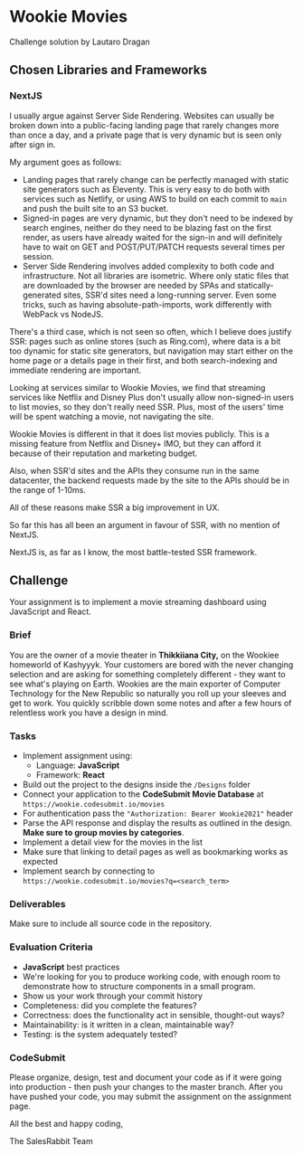 # Wookie Movies

Challenge solution by Lautaro Dragan

## Chosen Libraries and Frameworks

### NextJS

I usually argue against Server Side Rendering. Websites can usually be broken down into a public-facing landing page that rarely changes more than once a day, and a private page that is very dynamic but is seen only after sign in.

My argument goes as follows: 
- Landing pages that rarely change can be perfectly managed with static site generators such as Eleventy. This is very easy to do both with services such as Netlify, or using AWS to build on each commit to `main` and push the built site to an S3 bucket.
- Signed-in pages are very dynamic, but they don't need to be indexed by search engines, neither do they need to be blazing fast on the first render, as users have already waited for the sign-in and will definitely have to wait on GET and POST/PUT/PATCH requests several times per session. 
- Server Side Rendering involves added complexity to both code and infrastructure. Not all libraries are isometric. Where only static files that are downloaded by the browser are needed by SPAs and statically-generated sites, SSR'd sites need a long-running server. Even some tricks, such as having absolute-path-imports, work differently with WebPack vs NodeJS.

There's a third case, which is not seen so often, which I believe does justify SSR: pages such as online stores (such as Ring.com), where data is a bit too dynamic for static site generators, but navigation may start either on the home page or a details page in their first, and both search-indexing and immediate rendering are important.

Looking at services similar to Wookie Movies, we find that streaming services like Netflix and Disney Plus don't usually allow non-signed-in users to list movies, so they don't really need SSR. Plus, most of the users' time will be spent watching a movie, not navigating the site.

Wookie Movies is different in that it does list movies publicly. This is a missing feature from Netflix and Disney+ IMO, but they can afford it because of their reputation and marketing budget.

Also, when SSR'd sites and the APIs they consume run in the same datacenter, the backend requests made by the site to the APIs should be in the range of 1-10ms. 

All of these reasons make SSR a big improvement in UX. 

So far this has all been an argument in favour of SSR, with no mention of NextJS.

NextJS is, as far as I know, the most battle-tested SSR framework.

## Challenge

Your assignment is to implement a movie streaming dashboard using JavaScript and React.

### Brief

You are the owner of a movie theater in **Thikkiiana City,** on the Wookiee homeworld of Kashyyyk. Your customers are bored with the never changing selection and are asking for something completely different - they want to see what's playing on Earth. Wookies are the main exporter of Computer Technology for the New Republic so naturally you roll up your sleeves and get to work. You quickly scribble down some notes and after a few hours of relentless work you have a design in mind.

### Tasks

-   Implement assignment using:
    -   Language: **JavaScript**
    -   Framework: **React**
-   Build out the project to the designs inside the `/Designs` folder
-   Connect your application to the **CodeSubmit Movie Database** at `https://wookie.codesubmit.io/movies`
-   For authentication pass the `"Authorization: Bearer Wookie2021"` header
-   Parse the API response and display the results as outlined in the design. **Make sure to group movies by categories**.
-   Implement a detail view for the movies in the list
-   Make sure that linking to detail pages as well as bookmarking works as expected
-   Implement search by connecting to `https://wookie.codesubmit.io/movies?q=<search_term>`

### Deliverables

Make sure to include all source code in the repository. 

### Evaluation Criteria

-   **JavaScript** best practices
-   We're looking for you to produce working code, with enough room to demonstrate how to structure components in a small program.
-   Show us your work through your commit history
-   Completeness: did you complete the features?
-   Correctness: does the functionality act in sensible, thought-out ways?
-   Maintainability: is it written in a clean, maintainable way?
-   Testing: is the system adequately tested?

### CodeSubmit

Please organize, design, test and document your code as if it were
going into production - then push your changes to the master branch. After you have pushed your code, you may submit the assignment on the assignment page.

All the best and happy coding,

The SalesRabbit Team
